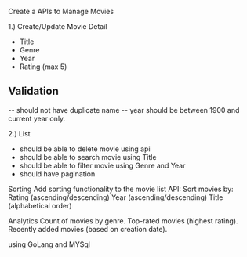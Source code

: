 Create a APIs to Manage Movies
 
1.) Create/Update Movie Detail
 
- Title
- Genre
- Year
- Rating (max 5)
 
## Validation
-- should not have duplicate name
--  year should be between 1900 and current year only.
 
 
2.) List
 
- should be able to delete movie using api
- should be able to search movie using Title
- should be able to filter movie using Genre and Year
- should have pagination
 
Sorting
Add sorting functionality to the movie list API:
Sort movies by:
Rating (ascending/descending)
Year (ascending/descending)
Title (alphabetical order)
 
Analytics
Count of movies by genre.
Top-rated movies (highest rating).
Recently added movies (based on creation date).
 
using GoLang and MYSql
